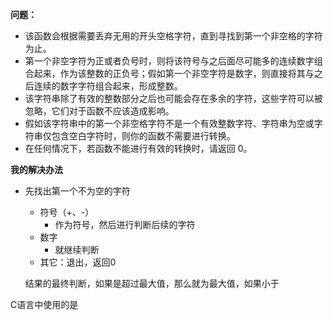 **问题：**

- 该函数会根据需要丢弃无用的开头空格字符，直到寻找到第一个非空格的字符为止。
- 第一个非空字符为正或者负号时，则将该符号与之后面尽可能多的连续数字组合起来，作为该整数的正负号；假如第一个非空字符是数字，则直接将其与之后连续的数字字符组合起来，形成整数。
- 该字符串除了有效的整数部分之后也可能会存在多余的字符，这些字符可以被忽略，它们对于函数不应该造成影响。
- 假如该字符串中的第一个非空格字符不是一个有效整数字符、字符串为空或字符串仅包含空白字符时，则你的函数不需要进行转换。
- 在任何情况下，若函数不能进行有效的转换时，请返回 0。





**我的解决办法**

- 先找出第一个不为空的字符

  - 符号（+、-）
    - 作为符号，然后进行判断后续的字符
  - 数字
    - 就继续判断
  - 其它：退出，返回0

  结果的最终判断，如果是超过最大值，那么就为最大值，如果小于







C语言中使用的是